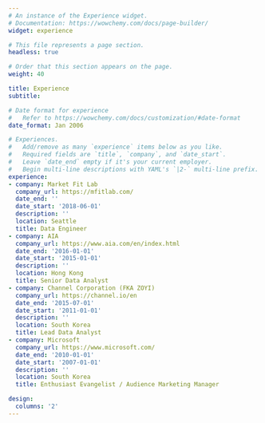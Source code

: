 ```yaml
---
# An instance of the Experience widget.
# Documentation: https://wowchemy.com/docs/page-builder/
widget: experience

# This file represents a page section.
headless: true

# Order that this section appears on the page.
weight: 40

title: Experience
subtitle:

# Date format for experience
#   Refer to https://wowchemy.com/docs/customization/#date-format
date_format: Jan 2006

# Experiences.
#   Add/remove as many `experience` items below as you like.
#   Required fields are `title`, `company`, and `date_start`.
#   Leave `date_end` empty if it's your current employer.
#   Begin multi-line descriptions with YAML's `|2-` multi-line prefix.
experience:
- company: Market Fit Lab
  company_url: https://mfitlab.com/
  date_end: ''
  date_start: '2018-06-01'
  description: ''
  location: Seattle
  title: Data Engineer
- company: AIA
  company_url: https://www.aia.com/en/index.html
  date_end: '2016-01-01'
  date_start: '2015-01-01'
  description: ''
  location: Hong Kong
  title: Senior Data Analyst
- company: Channel Corporation (FKA ZOYI)
  company_url: https://channel.io/en
  date_end: '2015-07-01'
  date_start: '2011-01-01'
  description: ''
  location: South Korea
  title: Lead Data Analyst
- company: Microsoft
  company_url: https://www.microsoft.com/
  date_end: '2010-01-01'
  date_start: '2007-01-01'
  description: ''
  location: South Korea
  title: Enthusiast Evangelist / Audience Marketing Manager

design:
  columns: '2'
---
```


